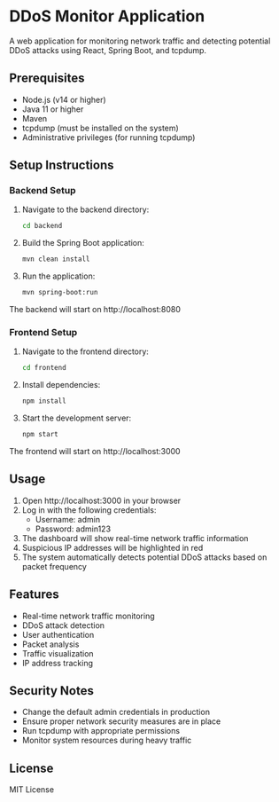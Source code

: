 # DDoS Monitor Application

A web application for monitoring network traffic and detecting potential DDoS attacks using React, Spring Boot, and tcpdump.

## Prerequisites

- Node.js (v14 or higher)
- Java 11 or higher
- Maven
- tcpdump (must be installed on the system)
- Administrative privileges (for running tcpdump)

## Setup Instructions

### Backend Setup

1. Navigate to the backend directory:
   ```bash
   cd backend
   ```

2. Build the Spring Boot application:
   ```bash
   mvn clean install
   ```

3. Run the application:
   ```bash
   mvn spring-boot:run
   ```

The backend will start on http://localhost:8080

### Frontend Setup

1. Navigate to the frontend directory:
   ```bash
   cd frontend
   ```

2. Install dependencies:
   ```bash
   npm install
   ```

3. Start the development server:
   ```bash
   npm start
   ```

The frontend will start on http://localhost:3000

## Usage

1. Open http://localhost:3000 in your browser
2. Log in with the following credentials:
   - Username: admin
   - Password: admin123
3. The dashboard will show real-time network traffic information
4. Suspicious IP addresses will be highlighted in red
5. The system automatically detects potential DDoS attacks based on packet frequency

## Features

- Real-time network traffic monitoring
- DDoS attack detection
- User authentication
- Packet analysis
- Traffic visualization
- IP address tracking

## Security Notes

- Change the default admin credentials in production
- Ensure proper network security measures are in place
- Run tcpdump with appropriate permissions
- Monitor system resources during heavy traffic

## License

MIT License 